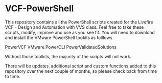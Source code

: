 # VCF-PowerShell
This repository contains all the PowerShell scripts created for the Livefire VCF - Design and Automation with VVS class.  Feel free to take these scripts, modify, improve and use as you see fit.  You will need to download and install the VMware PowerShell tookits as folllows.

PowerVCF
VMware.PowerCLI
PowerValidatedSolutions

Without those toolkits, the majority of the scripts will not work.

There will be updates, additional script and custom functions added to this repository over the next couple of months, so please check back from time to time.
